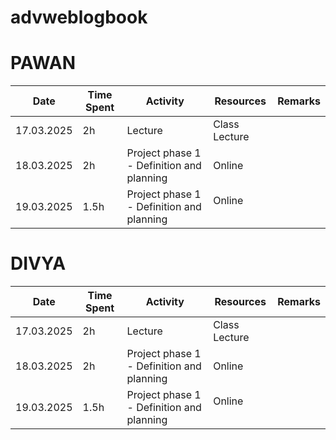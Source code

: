 # advweblogbook

# PAWAN

| Date        | Time Spent | Activity                                  | Resources                                   | Remarks                                            |
|-------------|------------|--------------------------------------------|--------------------------------------------------------|--------------------------------------------------------------------
| 17.03.2025  | 2h       | Lecture                           | Class Lecture                                          |    |
| 18.03.2025  | 2h         | Project phase 1 - Definition and planning  | Online                                                  |  | 
| 19.03.2025  | 1.5h       | Project phase 1 - Definition and planning   | Online                                                  |  |



# DIVYA

| Date        | Time Spent | Activity                                  | Resources                                   | Remarks                                            |
|-------------|------------|--------------------------------------------|--------------------------------------------------------|--------------------------------------------------------------------
| 17.03.2025  | 2h       | Lecture                           | Class Lecture                                          |    |
| 18.03.2025  | 2h         | Project phase 1 - Definition and planning  | Online                                                  |  | 
| 19.03.2025  | 1.5h       | Project phase 1 - Definition and planning   | Online                                                  |  |
